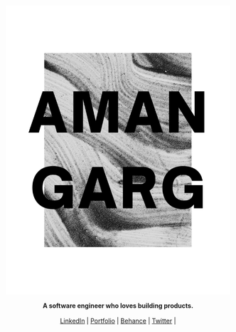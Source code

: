 ![Web 1920 – 1](https://github.com/amangarg0599/amangarg0599/raw/main/Aman%20Garg.png)
<p align="center">
  <b>A software engineer who loves building products.</b><br> <br>
  <a href="https://www.linkedin.com/in/amangarg0599/" target="_blank">LinkedIn</a> |
  <a href="https://amangarg0599.me/" target="_blank">Portfolio</a> |
  <a href="https://www.leetcode.com/amangarg0599" target="_blank">Behance</a> |
  <a href="https://twitter.com/amangarg0599" target="_blank">Twitter</a> |
  <br><br>
</p>



<!---
amangarg0599/amangarg0599 is a ✨ special ✨ repository because its `README.md` (this file) appears on your GitHub profile.
You can click the Preview link to take a look at your changes.
- 👋 Hi, I’m @amangarg0599
- 👀 I’m interested in coding, exploring, travelling.
- 🌱 I’m currently learning many things actually such as DSA, Web development.
- 📫 How to reach me - 
My social handles are @amangarg0599 ( Twitter 🕊️, Github🐈‍⬛ , Facebook 🤵, Leetcode🧑‍💻)
--->
<!-- - 💞️ I’m looking to collaborate on ... -->
